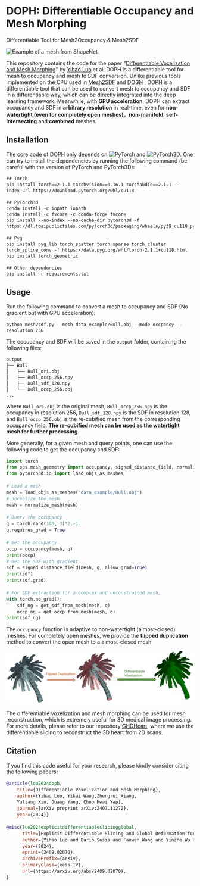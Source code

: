 # DOPH: Differentiable Occupancy and Mesh Morphing
Differentiable Tool for Mesh2Occupancy &amp; Mesh2SDF 

![Example of a mesh from ShapeNet](img/Doph.png)


This repository contains the code for the paper "[Differentiable Voxelization and Mesh Morphing](https://arxiv.org/abs/2407.11272)"  by [Yihao Luo](https://github.com/Luo-Yihao) et al. DOPH is a differentiable tool for mesh to occupancy and mesh to SDF conversion. Unlike previous tools implemented on the CPU used in [Mesh2SDF](https://pypi.org/project/mesh2sdf/) and [DOGN](https://github.com/microsoft/DualOctreeGNN) , DOPH is a differentiable tool that can be used to convert mesh to occupancy and SDF in a differentiable way, which can be directly integrated into the deep learning framework. Meanwhile, with **GPU acceleration**, DOPH can extract occupancy and SDF in **arbitrary resolution** in real-time, even for **non-watertight (even for completely open meshes)**，**non-manifold**, **self-intersecting** and **combined** meshes.

## Installation

The core code of DOPH only depends on ![PyTorch](https://img.shields.io/badge/PyTorch-2.xx-blue.svg) and ![PyTorch3D](https://img.shields.io/badge/PyTorch3D-0.7.5-blue.svg). One can try to install the dependencies by running the following command (be careful with the version of PyTorch and PyTorch3D):
```setup
## Torch
pip install torch==2.1.1 torchvision==0.16.1 torchaudio==2.1.1 --index-url https://download.pytorch.org/whl/cu118

## PyTorch3d
conda install -c iopath iopath
conda install -c fvcore -c conda-forge fvcore
pip install --no-index --no-cache-dir pytorch3d -f https://dl.fbaipublicfiles.com/pytorch3d/packaging/wheels/py39_cu118_pyt201/download.html

## Pyg
pip install pyg_lib torch_scatter torch_sparse torch_cluster torch_spline_conv -f https://data.pyg.org/whl/torch-2.1.1+cu118.html
pip install torch_geometric

## Other dependencies
pip install -r requirements.txt
```
## Usage
Run the following command to convert a mesh to occupancy and SDF (No gradient but with GPU acceleration):
```shell
python mesh2sdf.py --mesh data_example/Bull.obj --mode occpancy --resolution 256 
```
The occupancy and SDF will be saved in the `output` folder, containing the following files:
```shell
output
├── Bull
│   ├── Bull_ori.obj
│   ├── Bull_occp_256.npy
│   ├── Bull_sdf_128.npy
│   └── Bull_occp_256.obj
...
```
where `Bull_ori.obj` is the original mesh, `Bull_occp_256.npy` is the occupancy in resolution 256, `Bull_sdf_128.npy` is the SDF in resolution 128, and `Bull_occp_256.obj` is the re-cubified mesh from the corresponding occupancy field. **The re-cubified mesh can be used as the watertight mesh for further processing**.

More generally, for a given mesh and query points, one can use the following code to get the occupancy and SDF:
```python
import torch
from ops.mesh_geometry import occupancy, signed_distance_field, normalize_mesh
from pytorch3d.io import load_objs_as_meshes

# Load a mesh
mesh = load_objs_as_meshes("data_example/Bull.obj")
# normalize the mesh
mesh = normalize_mesh(mesh)

# Query the occupancy
q = torch.rand(100, 3)*2.-1.
q.requires_grad = True

# Get the occupancy 
occp = occupancy(mesh, q)
print(occp)
# Get the SDF with gradient
sdf = signed_distance_field(mesh, q, allow_grad=True)
print(sdf)
print(sdf.grad)

# For SDF extraction for a complex and unconstrained mesh, 
with torch.no_grad():
    sdf_ng = get_sdf_from_mesh(mesh, q)
    occp_ng = get_occp_from_mesh(mesh, q)
print(sdf_ng)


```
The `occupancy` function is adaptive to non-watertight (almost-closed) meshes. For completely open meshes, we provide the **flipped duplication** method to convert the open mesh to a almost-closed mesh. 

![Example of a mesh from ShapeNet](img/Dup.png)

The differentiable voxelization and mesh morphing can be used for mesh reconstruction, which is extremely useful for 3D medical image processing. For more details, please refer to our  repository [GHDHeart](https://github.com/Luo-Yihao/GHDHeart), where we use the differentiable slicing to reconstruct the 3D heart from 2D scans. 





## Citation
If you find this code useful for your research, please kindly consider citing the following papers:

```bibtex
@article{lou2024doph,
    title={Differentiable Voxelization and Mesh Morphing},
    author={Yihao Luo, Yikai Wang,Zhengrui Xiang,
    Yuliang Xiu, Guang Yang, ChoonHwai Yap},
    journal={arXiv preprint arXiv:2407.11272},
    year={2024}} 

@misc{luo2024explicitdifferentiableslicingglobal,
      title={Explicit Differentiable Slicing and Global Deformation for Cardiac Mesh Reconstruction}, 
      author={Yihao Luo and Dario Sesia and Fanwen Wang and Yinzhe Wu and Wenhao Ding and Jiahao Huang and Fadong Shi and Anoop Shah and Amit Kaural and Jamil Mayet and Guang Yang and ChoonHwai Yap},
      year={2024},
      eprint={2409.02070},
      archivePrefix={arXiv},
      primaryClass={eess.IV},
      url={https://arxiv.org/abs/2409.02070}, 
}
```
